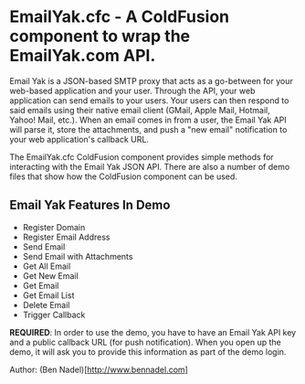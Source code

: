 
EmailYak.cfc - A ColdFusion component to wrap the EmailYak.com API.
===================================================================

Email Yak is a JSON-based SMTP proxy that acts as a go-between for your web-based
application and your user. Through the API, your web application can send emails to
your users. Your users can then respond to said emails using their native email client
(GMail, Apple Mail, Hotmail, Yahoo! Mail, etc.). When an email comes in from a user,
the Email Yak API will parse it, store the attachments, and push a "new email" 
notification to your web application's callback URL.

The EmailYak.cfc ColdFusion component provides simple methods for interacting with the
Email Yak JSON API. There are also a number of demo files that show how the ColdFusion
component can be used.

Email Yak Features In Demo
--------------------------

- Register Domain
- Register Email Address
- Send Email
- Send Email with Attachments
- Get All Email
- Get New Email
- Get Email
- Get Email List
- Delete Email
- Trigger Callback

**REQUIRED**: In order to use the demo, you have to have an Email Yak API key and a 
public callback URL (for push notification). When you open up the demo, it will ask
you to provide this information as part of the demo login.

Author: (Ben Nadel)[http://www.bennadel.com]